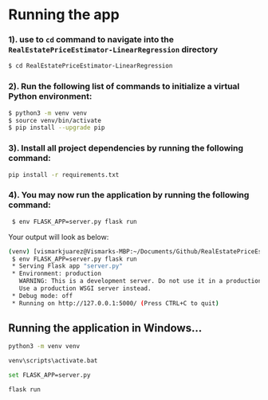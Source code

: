 # Running the app

### 1). use to `cd` command to navigate into the `RealEstatePriceEstimator-LinearRegression` directory

```bash
$ cd RealEstatePriceEstimator-LinearRegression
```

### 2). Run the following list of commands to initialize a virtual Python environment:

```bash
$ python3 -m venv venv
$ source venv/bin/activate
$ pip install --upgrade pip
```


### 3). Install all project dependencies by running the following command:

```bash
pip install -r requirements.txt
```

### 4). You may now run the application by running the following command:

```bash
 $ env FLASK_APP=server.py flask run
```

Your output will look as below:

```bash
(venv) [vismarkjuarez@Vismarks-MBP:~/Documents/Github/RealEstatePriceEstimator-LinearRegression (master)
 $ env FLASK_APP=server.py flask run
 * Serving Flask app "server.py"
 * Environment: production
   WARNING: This is a development server. Do not use it in a production deployment.
   Use a production WSGI server instead.
 * Debug mode: off
 * Running on http://127.0.0.1:5000/ (Press CTRL+C to quit)
```
## Running the application in Windows...
```bash
python3 -m venv venv
```
```bash
venv\scripts\activate.bat
```
```bash
set FLASK_APP=server.py
```
```bash
flask run
```
